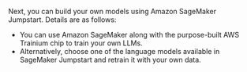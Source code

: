 Next, you can build your own models using Amazon SageMaker Jumpstart. Details are as follows:

- You can use Amazon SageMaker along with the purpose-built AWS Trainium chip to train your own LLMs.
- Alternatively, choose one of the language models available in SageMaker Jumpstart and retrain it with your own data.